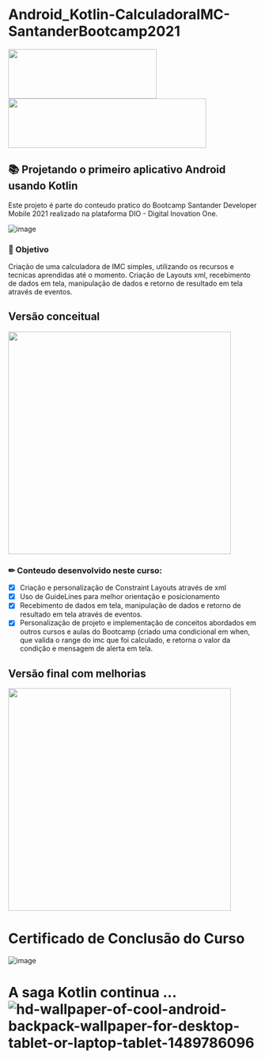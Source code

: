 # Android_Kotlin-CalculadoraIMC-SantanderBootcamp2021
<img src="https://user-images.githubusercontent.com/10172471/125153349-718e6c00-e129-11eb-8f87-6bb2eca4ee5a.png" width="300px" height="100px"> <img src=https://user-images.githubusercontent.com/10172471/125569111-5491f954-d917-4297-903f-11b86e7584f9.png width="400px" height="100px">

## 📚 Projetando o primeiro aplicativo Android usando Kotlin
<p align='left'> 
Este projeto é parte do conteudo pratico do Bootcamp Santander Developer Mobile 2021 realizado na plataforma DIO - Digital Inovation One.
<p/>

![image](https://user-images.githubusercontent.com/10172471/125568276-7b6003c9-7332-4974-bd1d-9fd6d7457513.png)


### 🚀 Objetivo
<p align='left'> 
Criação de uma calculadora de IMC simples, utilizando os recursos e tecnicas aprendidas até o momento.
  Criação de Layouts xml, recebimento de dados em tela, manipulação de dados e retorno de resultado em tela através de eventos.
<p/>

## Versão conceitual
<img src="https://user-images.githubusercontent.com/10172471/124865051-5a684680-df90-11eb-861c-f038975b3f69.JPG" height="450px">

### ✏ Conteudo desenvolvido neste curso:
<p align='left'> 

- [x] Criação e personalização de Constraint Layouts através de xml
- [x] Uso de GuideLines para melhor orientação e posicionamento 
- [x] Recebimento de dados em tela, manipulação de dados e retorno de resultado em tela através de eventos.
- [x] Personalização de projeto e implementação de conceitos abordados em outros cursos e aulas do Bootcamp (criado uma condicional em when, que valida o range do imc que foi calculado, e retorna o valor da condição e mensagem de alerta em tela.
<p/>

## Versão final com melhorias 
  <img src="https://user-images.githubusercontent.com/10172471/125567886-256bed62-350d-408e-a0d2-2113866579f8.gif" height="450px"> 
  
# Certificado de Conclusão do Curso
![image](https://user-images.githubusercontent.com/10172471/125568414-3a821a20-725a-453c-b8d5-93439ff42ec3.png)

# A saga Kotlin continua ... ![hd-wallpaper-of-cool-android-backpack-wallpaper-for-desktop-tablet-or-laptop-tablet-1489786096](https://user-images.githubusercontent.com/10172471/125572247-563f7262-02c0-418e-8a4a-99e4d44a0dd4.jpg)


